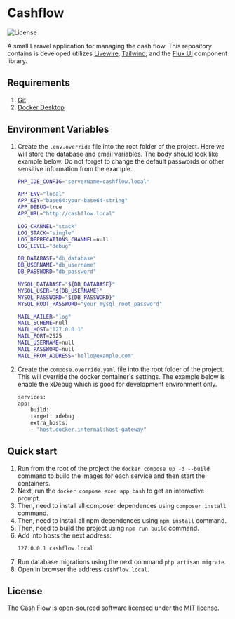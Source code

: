 # Cashflow

<img src="https://img.shields.io/badge/license-MIT-green" alt="License">

A small Laravel application for managing the cash flow. This repository contains is developed utilizes [Livewire](https://livewire.laravel.com), [Tailwind](https://tailwindcss.com), and the [Flux UI](https://fluxui.dev) component library.

## Requirements

1. [Git](https://git-scm.com/install/)
2. [Docker Desktop](https://www.docker.com/products/docker-desktop/)

## Environment Variables

1. Create the `.env.override` file into the root folder of the project. Here we will store the database and email variables. The body should look like example below. Do not forget to change the default passwords or other sensitive information from the example.

   ```bash
   PHP_IDE_CONFIG="serverName=cashflow.local"

   APP_ENV="local"
   APP_KEY="base64:your-base64-string"
   APP_DEBUG=true
   APP_URL="http://cashflow.local"

   LOG_CHANNEL="stack"
   LOG_STACK="single"
   LOG_DEPRECATIONS_CHANNEL=null
   LOG_LEVEL="debug"

   DB_DATABASE="db_database"
   DB_USERNAME="db_username"
   DB_PASSWORD="db_password"

   MYSQL_DATABASE="${DB_DATABASE}"
   MYSQL_USER="${DB_USERNAME}"
   MYSQL_PASSWORD="${DB_PASSWORD}"
   MYSQL_ROOT_PASSWORD="your_mysql_root_password"

   MAIL_MAILER="log"
   MAIL_SCHEME=null
   MAIL_HOST="127.0.0.1"
   MAIL_PORT=2525
   MAIL_USERNAME=null
   MAIL_PASSWORD=null
   MAIL_FROM_ADDRESS="hello@example.com"
   ```

2. Create the `compose.override.yaml` file into the root folder of the project. This will override the docker container's settings. The example below is enable the xDebug which is good for development environment only.

   ```bash
   services:
   app:
       build:
       target: xdebug
       extra_hosts:
       - "host.docker.internal:host-gateway"
   ```

## Quick start

1. Run from the root of the project the `docker compose up -d --build` command to build the images for each service and then start the containers.
2. Next, run the `docker compose exec app bash` to get an interactive prompt.
3. Then, need to install all composer dependences using `composer install` command.
4. Then, need to install all npm dependences using `npm install` command.
5. Then, need to build the project using `npm run build` command.
6. Add into hosts the next address:
   ```bash
   127.0.0.1 cashflow.local
   ```
7. Run database migrations using the next command `php artisan migrate`.
8. Open in browser the address `cashflow.local`.

## License

The Cash Flow is open-sourced software licensed under the [MIT license](https://opensource.org/licenses/MIT).
